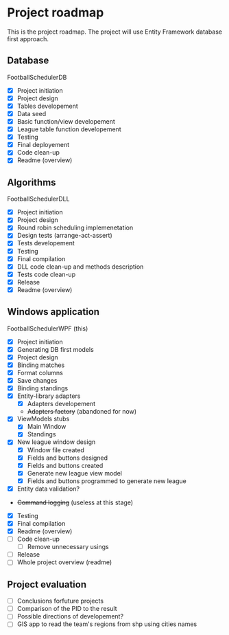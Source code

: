﻿# Project roadmap
This is the project roadmap. The project will use Entity Framework database first approach.

## Database
FootballSchedulerDB
+ [x] Project initiation
+ [x] Project design
+ [x] Tables developement
+ [x] Data seed
+ [x] Basic function/view developement
+ [x] League table function developement
+ [x] Testing
+ [x] Final deployement
+ [x] Code clean-up
+ [x] Readme (overview)

## Algorithms
FootballSchedulerDLL
+ [x] Project initiation
+ [x] Project design
+ [x] Round robin scheduling implemenetation
+ [x] Design tests (arrange-act-assert)
+ [x] Tests developement
+ [x] Testing
+ [x] Final compilation
+ [x] DLL code clean-up and methods description
+ [x] Tests code clean-up
+ [x] Release
+ [x] Readme (overview)

## Windows application
FootballSchedulerWPF (this)
+ [x] Project initiation
+ [x] Generating DB first models
+ [x] Project design
+ [x] Binding matches
+ [x] Format columns
+ [x] Save changes
+ [x] Binding standings
+ [x] Entity-library adapters
    + [x] Adapters developement
    + ~~Adapters factory~~ (abandoned for now)
+ [x] ViewModels stubs
    + [x] Main Window 
    + [x] Standings
+ [x] New league window design
    + [x] Window file created
    + [x] Fields and buttons designed
    + [x] Fields and buttons created
    + [x] Generate new league view model
    + [x] Fields and buttons programmed to generate new league
+ [x] Entity data validation?
+ ~~Command logging~~ (useless at this stage)
+ [x] Testing
+ [x] Final compilation
+ [x] Readme (overview)
+ [ ] Code clean-up
    + [ ] Remove unnecessary usings
+ [ ] Release
+ [ ] Whole project overview (readme)

## Project evaluation

+ [ ] Conclusions forfuture projects 
+ [ ] Comparison of the PID to the result
+ [ ] Possible directions of developement?
+ [ ] GIS app to read the team's regions from shp using cities names
